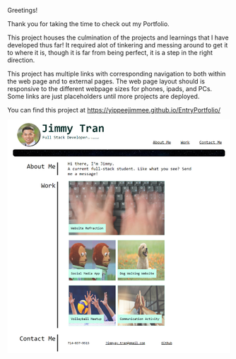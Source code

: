 Greetings!

Thank you for taking the time to check out my Portfolio.

This project houses the culmination of the projects and learnings that
I have developed thus far!  It required alot of tinkering and messing 
around to get it to where it is, though it is far from being perfect, 
it is a step in the right direction.

This project has multiple links with corresponding navigation to both
within the web page and to external pages.  The web page layout should 
is responsive to the different webpage sizes for phones, ipads, and 
PCs.  Some links are just placeholders until more projects are deployed.  


You can find this project at 
https://yippeejimmee.github.io/EntryPortfolio/

![alt text](./images/127.0.0.1_5501_Portfolio.html.png)